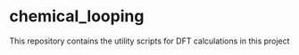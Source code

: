 # chemical_looping
This repository contains the utility scripts for DFT calculations in this project
